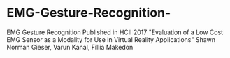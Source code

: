 # EMG-Gesture-Recognition-
EMG Gesture Recognition Published in HCII 2017 "Evaluation of a Low Cost EMG Sensor as a Modality for Use in Virtual Reality Applications"  Shawn Norman Gieser, Varun Kanal, Fillia Makedon
